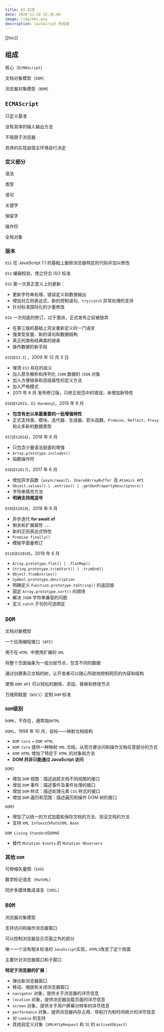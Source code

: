 ```yaml
---
title: 02-实现
date: 2020-12-28 15:36:00
image: /img/hbs.png
description: JavaScript 的组成
---
```


[[toc]]

## 组成

核心（`ECMAScript`）

文档对象模型（`DOM`）

浏览器对象模型（`BOM`）

## `ECMAScript`

只定义基准

没有具体的输入输出方法

不局限于浏览器

具体的实现由宿主环境自行决定

### 定义部分

语法

类型

语句

关键字

保留字

操作符

全局对象

### 版本

`ES1` 在 JavaScript 1.1 的基础上删除浏览器特定的代码并加以修改

`ES2` 编辑校验，使之符合 ISO 标准

`ES3` 第一次真正意义上的更新：
  - 更新字符串处理、错误定义和数值输出
  - 增加对正则表达式、新的控制语句、`try/catch` 异常处理的支持
  - 针对标准国际化的少量修改

`ES4` 一次彻底的修订，过于激进，正式发布之前被放弃
  - 在第三版的基础上完全重新定义的一门语言
  - 强类型变量、新的语句和数据结构
  - 真正的类和经典类的继承
  - 操作数据的新手段

`ES5`(`ES3.1`) ，2009 年 12 月 3 日
  - 理清 `ES3` 存在的歧义
  - 加入原生解析和序列化 `JSON` 数据的 `JSON` 对象
  - 加入方便继承和高级属性的定义方法
  - 加入严格模式
  - 2011 年 6 月 发布修订版，只修正规范中的错误，未增加新特性

`ES6`(`ES2015`、`ES Harmony`)，2015 年 6 月
  - **包含有史以来最重要的一批增强特性**
  - 正式支持类、模块、迭代器、生成器、箭头函数、`Promise`、`Reflect`、`Proxy` 和众多新的数据类型

`ES7`(`ES2016`)，2016 年 6 月
  - 只包含少量语法层面的增强
  - `Array.prototype.includes()`
  - 指数操作符

`ES8`(`ES2017`)，2017 年 6 月
  - 增加异步函数（`async/await`）、`SharedArrayBuffer `及 `Atomics API`
  - `Object.values() | .entries() | .getOwnPropertyDescriptors()`
  - 字符串填充方法
  - **明确支持尾逗号**

`ES9`(`ES2018`)，2018 年 6 月
  - 异步迭代 **for await of**
  - 剩余和扩展属性 **`...`**
  - 新的正则表达式特性
  - `Promise finally()`
  - 模板字面量修订

`ES10`(`ES2019`)，2019 年 6 月
  - `Array.prototype.flat() | .flatMap()`
  - `String.prototype.trimStart() | .trimEnd()`
  - `Object.fromEntries()`
  - `Symbol.prototype.description`
  - 明确定义 `Function.prototype.toString()` 的返回值
  - 固定 `Array.prototype.sort()` 的顺序
  - 解决 `JSON` 字符串兼容的问题
  - 定义 `catch` 子句的可选绑定

## `DOM`

文档对象模型

一个应用编程接口（`API`）

用于在 `HTML `中使用扩展的 `XML` 

将整个页面抽象为一组分层节点，包含不同的数据

通过创建表示文档的树，让开发者可以随心所欲地控制网页的内容和结构

使用 `DOM API` 可以轻松的删除、添加、替换和修改节点

万维网联盟（`W3C1`）定制 `DOM` 标准

### `DOM`级别

`DOM0`，不存在，通常指`DHTML`

`DOM1`，1998 年 10 月，目标——映射文档结构
  - `DOM Core` + `DOM HTML`
  - `DOM Core` 提供一种映射 `XML` 文档，从而方便访问和操作文档任意部分的方式
  - `DOM HTML` 增加了特定于 `HTML` 的对象和方法
  - **DOM 并非只能通过 JavaScript 访问**

`DOM2` 
  - 增加 `DOM` 视图：描述追踪文档不同视图的接口
  - 增加 `DOM` 事件：描述事件及事件处理的接口
  - 增加 `DOM` 样式：描述处理元素 `CSS` 样式的接口
  - 增加 `DOM` 遍历和范围：描述遍历和操作 DOM 树的接口

`DOM3`
  - 增加了以统一的方式加载和保存文档的方法、验证文档的方法
  - 支持 `XML Infoest`/`XPath`/`XML Base`

`DOM Living Standard`(`DOM4`)
  - 替代 `Mutation Events` 的 `Mutation Observers`

### 其他 `DOM`

可伸缩矢量图（`SVG`)

数学标记语言（`MathML`）

同步多媒体集成语言（`SMIL`）

## `BOM`

浏览器对象模型

支持访问和操作浏览器窗口

可以控制浏览器显示页面之外的部分

唯一一个没有相关标准的 `JavaScript`实现，`HTML5`改变了这个局面

主要针对浏览器窗口和子窗口

**特定于浏览器的扩展：**
  - 弹出新浏览器窗口
  - 移动、缩放和关闭浏览器窗口
  - `navigator` 对象，提供关于浏览器的详尽信息
  - `location` 对象，提供浏览器加载页面的详尽信息
  - `screen` 对象，提供关于用户屏幕分辨率的详尽信息
  - `performance` 对象，提供浏览器内存占用、导航行为和时间统计的详尽信息
  - 对 `cookie` 的支持
  - 其他自定义对象（`XMLHttpRequest` 和 `IE` 的 `ActiveXObject`）